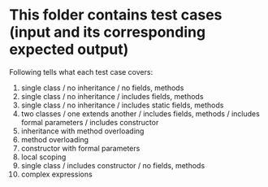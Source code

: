 # This folder contains test cases (input and its corresponding expected output)

Following tells what each test case covers:

1. single class / no inheritance / no fields, methods
2. single class / no inheritance / includes fields, methods
3. single class / no inheritance / includes static fields, methods
4. two classes / one extends another / includes fields, methods / includes formal parameters / includes constructor
5. inheritance with method overloading
6. method overloading
7. constructor with formal parameters
8. local scoping
9. single class / includes constructor / no fields, methods
10. complex expressions
